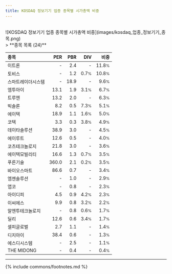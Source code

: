 ```yaml
---
title: KOSDAQ 정보기기 업종 종목별 시가총액 비중
---
```

<br>
![KOSDAQ 정보기기 업종 종목별 시가총액 비중](images/kosdaq_업종_정보기기_종목.png)
<br>
> **종목 목록 (24)**<a id="list"></a>

| **종목** | **PER** | **PBR** | **DIV** | **비중** |
| :------- | ------: | ------: | ------: | -------: |
| 이트론 | - | 2.4 | - | 11.8<small>%</small> |
| 토비스 | - | 1.2 | 0.7<small>%</small> | 10.8<small>%</small> |
| 스마트레이더시스템 | - | 18.9 | - | 9.6<small>%</small> |
| 엠투아이 | 13.1 | 1.9 | 3.1<small>%</small> | 6.7<small>%</small> |
| 트루엔 | 13.2 | 2.0 | - | 6.3<small>%</small> |
| 빅솔론 | 8.2 | 0.5 | 7.3<small>%</small> | 5.1<small>%</small> |
| 에이텍 | 18.9 | 1.1 | 1.6<small>%</small> | 5.0<small>%</small> |
| 코텍 | 3.3 | 0.3 | 3.8<small>%</small> | 4.9<small>%</small> |
| 데이타솔루션 | 38.9 | 3.0 | - | 4.5<small>%</small> |
| 에이루트 | 12.6 | 0.5 | - | 4.0<small>%</small> |
| 코츠테크놀로지 | 21.8 | 3.0 | - | 3.6<small>%</small> |
| 에이텍모빌리티 | 16.6 | 1.3 | 0.7<small>%</small> | 3.5<small>%</small> |
| 푸른기술 | 360.0 | 2.1 | 0.2<small>%</small> | 3.5<small>%</small> |
| 바이오스마트 | 86.6 | 0.7 | - | 3.4<small>%</small> |
| 엠젠솔루션 | - | 1.0 | - | 2.9<small>%</small> |
| 앱코 | - | 0.8 | - | 2.3<small>%</small> |
| 아이디피 | 4.5 | 0.9 | 4.2<small>%</small> | 2.3<small>%</small> |
| 이씨에스 | 9.9 | 0.8 | 3.2<small>%</small> | 2.2<small>%</small> |
| 알엔투테크놀로지 | - | 0.8 | 0.6<small>%</small> | 1.7<small>%</small> |
| 딜리 | 12.6 | 0.6 | 3.4<small>%</small> | 1.7<small>%</small> |
| 셀피글로벌 | 2.7 | 1.1 | - | 1.4<small>%</small> |
| 디지아이 | 38.4 | 0.6 | - | 1.3<small>%</small> |
| 에스디시스템 | - | 2.5 | - | 1.1<small>%</small> |
| THE MIDONG | - | 0.4 | - | 0.4<small>%</small> |

---
{% include commons/footnotes.md %}